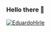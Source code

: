 ### Hello there 👋
[![EduardoHirle](https://github-readme-stats.vercel.app/api/top-langs/?username=EduardoHirle)](https://github.com/anuraghazra/github-readme-stats)
